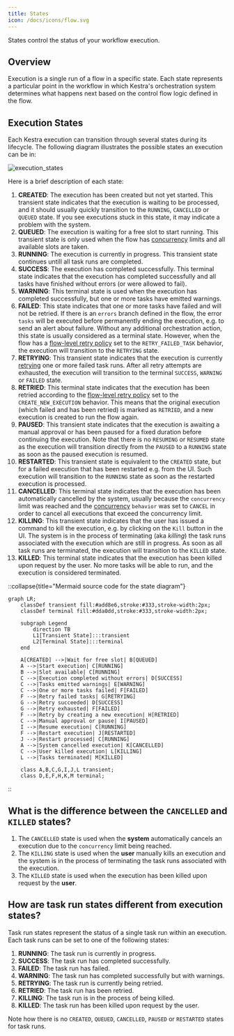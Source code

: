 ```yaml
---
title: States
icon: /docs/icons/flow.svg
---
```


States control the status of your workflow execution.

## Overview

Execution is a single run of a flow in a specific state. Each state represents a particular point in the workflow in which Kestra's orchestration system determines what happens next based on the control flow logic defined in the flow.


## Execution States

Each Kestra execution can transition through several states during its lifecycle. The following diagram illustrates the possible states an execution can be in:

![execution_states](/docs/concepts/execution_states.png)

Here is a brief description of each state:
1. **CREATED**: The execution has been created but not yet started. This transient state indicates that the execution is waiting to be processed, and it should usually quickly transition to the `RUNNING`, `CANCELLED` or `QUEUED` state. If you see executions stuck in this state, it may indicate a problem with the system.
2. **QUEUED**: The execution is waiting for a free slot to start running. This transient state is only used when the flow has [concurrency](14.concurrency.md) limits and all available slots are taken.
3. **RUNNING**: The execution is currently in progress. This transient state continues untill all task runs are completed.
4. **SUCCESS**: The execution has completed successfully. This terminal state indicates that the execution has completed successfully and all tasks have finished without errors (or were allowed to fail).
5. **WARNING**: This terminal state is used when the execution has completed successfully, but one or more tasks have emitted warnings.
6. **FAILED**: This state indicates that one or more tasks have failed and will not be retried. If there is an `errors` branch defined in the flow, the error `tasks` will be executed before permanently ending the execution, e.g. to send an alert about failure. Without any additional orchestration action, this state is usually considered as a terminal state. However, when the flow has a [flow-level retry policy](12.retries.md#flow-level-retries) set to the `RETRY_FAILED_TASK` behavior, the execution will transition to the `RETRYING` state.
7. **RETRYING**: This transient state indicates that the execution is currently [retrying](12.retries.md) one or more failed task runs. After all retry attempts are exhausted, the execution will transition to the terminal `SUCCESS`, `WARNING` or `FAILED` state.
8. **RETRIED**: This terminal state indicates that the execution has been retried according to the [flow-level retry policy](12.retries.md#flow-level-retries) set to the `CREATE_NEW_EXECUTION` behavior. This means that the original execution (which failed and has been retried) is marked as `RETRIED`, and a new execution is created to run the flow again.
9. **PAUSED**: This transient state indicates that the execution is awaiting a manual approval or has been paused for a fixed duration before continuing the execution. Note that there is no `RESUMING` or `RESUMED` state as the execution will transition directly from the `PAUSED` to a `RUNNING` state as soon as the paused execution is resumed.
10. **RESTARTED**: This transient state is equivalent to the `CREATED` state, but for a failed execution that has been restarted e.g. from the UI. Such execution will transition to the `RUNNING` state as soon as the restarted execution is processed.
11. **CANCELLED**: This terminal state indicates that the execution has been automatically cancelled by the system, usually because the `concurrency` limit was reached and the [concurrency](14.concurrency.md) `behavior` was set to `CANCEL` in order to cancel all executions that exceed the concurrency limit.
12. **KILLING**: This transient state indicates that the user has issued a command to kill the execution, e.g. by clicking on the `Kill` button in the UI. The system is in the process of terminating (aka _killing_) the task runs associated with the execution which are still in progress. As soon as all task runs are terminated, the execution will transition to the `KILLED` state.
13. **KILLED**: This terminal state indicates that the execution has been killed upon request by the user. No more tasks will be able to run, and the execution is considered terminated.


::collapse{title="Mermaid source code for the state diagram"}

```mermaid
graph LR;
    classDef transient fill:#add8e6,stroke:#333,stroke-width:2px;
    classDef terminal fill:#dda0dd,stroke:#333,stroke-width:2px;

    subgraph Legend
        direction TB
        L1[Transient State]:::transient
        L2[Terminal State]:::terminal
    end

    A[CREATED] -->|Wait for free slot| B[QUEUED]
    A -->|Start execution| C[RUNNING]
    B -->|Slot available| C[RUNNING]
    C -->|Execution completed without errors| D[SUCCESS]
    C -->|Tasks emitted warnings| E[WARNING]
    C -->|One or more tasks failed| F[FAILED]
    F -->|Retry failed tasks| G[RETRYING]
    G -->|Retry succeeded| D[SUCCESS]
    G -->|Retry exhausted| F[FAILED]
    F -->|Retry by creating a new execution| H[RETRIED]
    C -->|Manual approval or pause| I[PAUSED]
    I -->|Resume execution| C[RUNNING]
    F -->|Restart execution| J[RESTARTED]
    J -->|Restart processed| C[RUNNING]
    A -->|System cancelled execution| K[CANCELLED]
    C -->|User killed execution| L[KILLING]
    L -->|Tasks terminated| M[KILLED]

    class A,B,C,G,I,J,L transient;
    class D,E,F,H,K,M terminal;
```
::


## What is the difference between the `CANCELLED` and `KILLED` states?

1. The `CANCELLED` state is used when the **system** automatically cancels an execution due to the `concurrency` limit being reached.
2. The `KILLING` state is used when the **user** manually kills an execution and the system is in the process of terminating the task runs associated with the execution.
3. The `KILLED` state is used when the execution has been killed upon request by the **user**.

## How are task run states different from execution states?

Task run states represent the status of a single task run within an execution. Each task runs can be set to one of the following states:
1. **RUNNING**: The task run is currently in progress.
2. **SUCCESS**: The task run has completed successfully.
3. **FAILED**: The task run has failed.
4. **WARNING**: The task run has completed successfully but with warnings.
5. **RETRYING**: The task run is currently being retried.
6. **RETRIED**: The task run has been retried.
7. **KILLING**: The task run is in the process of being killed.
8. **KILLED**: The task run has been killed upon request by the user.

Note how there is no `CREATED`, `QUEUED`, `CANCELLED`, `PAUSED` or `RESTARTED` states for task runs.

